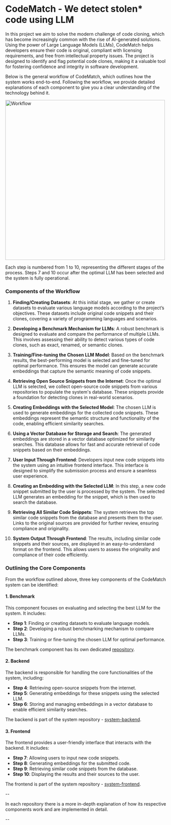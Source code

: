 # CodeMatch - We detect stolen* code using LLM

In this project we aim to solve the modern challenge of code cloning, which has become increasingly common with the rise of AI-generated solutions. Using the power of Large Language Models (LLMs), CodeMatch helps developers ensure their code is original, compliant with licensing requirements, and free from intellectual property issues. The project is designed to identify and flag potential code clones, making it a valuable tool for fostering confidence and integrity in software development.

Below is the general workflow of CodeMatch, which outlines how the system works end-to-end. Following the workflow, we provide detailed explanations of each component to give you a clear understanding of the technology behind it.

<img src="https://github.com/user-attachments/assets/e0282343-a483-4b2a-8a8b-099c67778d82" alt="Workflow" width="500">

Each step is numbered from 1 to 10, representing the different stages of the process. Steps 7 and 10 occur after the optimal LLM has been selected and the system is fully operational.

### Components of the Workflow

1. **Finding/Creating Datasets**: At this initial stage, we gather or create datasets to evaluate various language models according to the project’s objectives. These datasets include original code snippets and their clones, covering a variety of programming languages and scenarios.

2. **Developing a Benchmark Mechanism for LLMs**: A robust benchmark is designed to evaluate and compare the performance of multiple LLMs. This involves assessing their ability to detect various types of code clones, such as exact, renamed, or semantic clones.

3. **Training/Fine-tuning the Chosen LLM Model**: Based on the benchmark results, the best-performing model is selected and fine-tuned for optimal performance. This ensures the model can generate accurate embeddings that capture the semantic meaning of code snippets.

4. **Retrieving Open Source Snippets from the Internet**: Once the optimal LLM is selected, we collect open-source code snippets from various repositories to populate the system's database. These snippets provide a foundation for detecting clones in real-world scenarios.

5. **Creating Embeddings with the Selected Model**: The chosen LLM is used to generate embeddings for the collected code snippets. These embeddings represent the semantic structure and functionality of the code, enabling efficient similarity searches.

6. **Using a Vector Database for Storage and Search**: The generated embeddings are stored in a vector database optimized for similarity searches. This database allows for fast and accurate retrieval of code snippets based on their embeddings.

7. **User Input Through Frontend**: Developers input new code snippets into the system using an intuitive frontend interface. This interface is designed to simplify the submission process and ensure a seamless user experience.

8. **Creating an Embedding with the Selected LLM**: In this step, a new code snippet submitted by the user is processed by the system. The selected LLM generates an embedding for the snippet, which is then used to search the database.

9. **Retrieving All Similar Code Snippets**: The system retrieves the top similar code snippets from the database and presents them to the user. Links to the original sources are provided for further review, ensuring compliance and originality.

10. **System Output Through Frontend**: The results, including similar code snippets and their sources, are displayed in an easy-to-understand format on the frontend. This allows users to assess the originality and compliance of their code efficiently.


### Outlining the Core Components

From the workflow outlined above, three key components of the CodeMatch system can be identified:

#### 1. Benchmark
This component focuses on evaluating and selecting the best LLM for the system. It includes:
- **Step 1**: Finding or creating datasets to evaluate language models.
- **Step 2**: Developing a robust benchmarking mechanism to compare LLMs.
- **Step 3**: Training or fine-tuning the chosen LLM for optimal performance.

The benchmark component has its own dedicated [repository](https://github.com/codematch-llm/benchmark).

#### 2. Backend
The backend is responsible for handling the core functionalities of the system, including:
- **Step 4**: Retrieving open-source snippets from the internet.
- **Step 5**: Generating embeddings for these snippets using the selected LLM.
- **Step 6**: Storing and managing embeddings in a vector database to enable efficient similarity searches.

The backend is part of the system repository - [system-backend](https://github.com/codematch-llm/system/tree/main/backend).

#### 3. Frontend
The frontend provides a user-friendly interface that interacts with the backend. It includes:
- **Step 7**: Allowing users to input new code snippets.
- **Step 8**: Generating embeddings for the submitted code.
- **Step 9**: Retrieving similar code snippets from the database.
- **Step 10**: Displaying the results and their sources to the user.

The frontend is part of the system repository - [system-frontend](https://github.com/codematch-llm/system).

--

In each repository there is a more in-depth explanation of how its respective components work and are implemented in detail.

--




